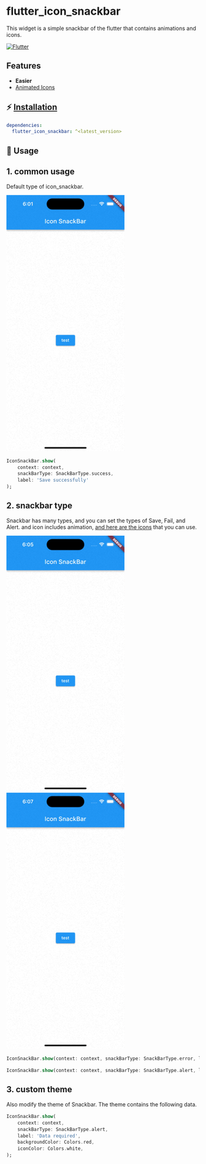 # flutter_icon_snackbar

This widget is a simple snackbar of the flutter that contains animations and icons.

[![Flutter](https://img.shields.io/badge/Platform-Flutter-blue.svg)](https://flutter.dev/)

## Features

- **Easier**
- [Animated Icons](https://pub.dev/packages/icon_animated)

## ⚡ [Installation](https://flutter.dev/docs/development/packages-and-plugins/using-packages)

```yaml
dependencies:
  flutter_icon_snackbar: ^<latest_version>
```

## 💪 Usage

## 1. common usage

Default type of icon_snackbar.

<img width="308" alt="" src="https://github.com/GiYeongUM/flutter_icon_snackbar/raw/main/images/snackbar_type_1.gif">

``` dart
IconSnackBar.show(
    context: context, 
    snackBarType: SnackBarType.success, 
    label: 'Save successfully'
);
```

## 2. snackbar type

Snackbar has many types, and you can set the types of Save, Fail, and Alert. and icon includes
animation, [and here are the icons](https://pub.dev/packages/icon_animated) that you can use.

<img width="308" alt="" src="https://github.com/GiYeongUM/flutter_icon_snackbar/raw/main/images/snackbar_type_2.gif">
<img width="308" alt="" src="https://github.com/GiYeongUM/flutter_icon_snackbar/raw/main/images/snackbar_type_3.gif">

``` dart
IconSnackBar.show(context: context, snackBarType: SnackBarType.error, label: 'Save failed!');
```

``` dart
IconSnackBar.show(context: context, snackBarType: SnackBarType.alert, label: 'Data required');
```

## 3. custom theme

Also modify the theme of Snackbar. The theme contains the following data.

``` dart
IconSnackBar.show(
    context: context, 
    snackBarType: SnackBarType.alert, 
    label: 'Data required',
    backgroundColor: Colors.red,
    iconColor: Colors.white,
);

```



